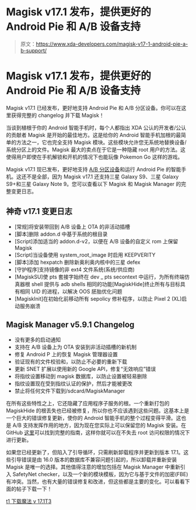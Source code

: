 # Magisk v17.1 发布，提供更好的 Android Pie 和 A/B 设备支持

> 原文：<https://www.xda-developers.com/magisk-v17-1-android-pie-a-b-support/>

# Magisk v17.1 发布，提供更好的 Android Pie 和 A/B 设备支持

Magisk v17.1 已经发布，更好地支持 Android Pie 和 A/B 分区设备。你可以在这里获得完整的 changelog 并下载 Magisk！

当谈到植根于你的 Android 智能手机时，每个人都指出 XDA 公认的开发者/公认的贡献者 Magisk 是开始的最佳地方。这是给你的 Android 智能手机加根的最简单的方法之一，它也完全支持 Magisk 模块。这些模块允许您无系统地替换设备/系统分区上的文件。Magisk 最大的卖点在于它是一种隐藏 root 用户的方法。这使得用户即使在手机解锁和开机的情况下也能玩像 Pokemon Go 这样的游戏。

Magisk v17.1 现已发布，更好地支持 [A/B 分区设备](https://www.xda-developers.com/how-a-b-partitions-and-seamless-updates-affect-custom-development-on-xda/)和运行 Android Pie 的智能手机。这还不是全部，因为 Magisk v17.1 还支持三星 Galaxy S9、三星 Galaxy S9+和三星 Galaxy Note 9。您可以查看以下 Magisk 和 Magisk Manager 的完整变更日志。

## 神奇 v17.1 变更日志

*   [常规]将安装带回到 A/B 设备上 OTA 的非活动插槽
*   [脚本]删除 addon.d 中基于系统的根目录
*   [Script]添加适当的 addon.d-v2，以便在 A/B 设备的自定义 rom 上保留 Magisk
*   [Script]当设备使用 system_root_image 时启用 KEEPVERITY
*   [脚本]添加 hexpatch 删除新奥利奥内核中的三星 defex
*   [守护程序]支持镜像的非 ext4 文件系统(系统/供应商)
*   [MagiskSU]使 pts 套接字始终在 dev _ pts secontext 中运行，为所有终端仿真器根 shell 提供与 adb shells 相同的功能[MagiskHide]终止所有与目标具有相同 UID 的进程，以解决 OOS 胚胎优化问题
*   [MagiskInit]在初始化前移动所有 sepolicy 修补程序，以防止 Pixel 2 (XL)启动服务崩溃

## Magisk Manager v5.9.1 Changelog

*   没有更多的启动通知
*   支持在 A/B 设备上为 OTA 安装到非活动插槽的新机制
*   修复 Android P 上的恢复 Magisk 管理器设置
*   验证现有的文件校验和，以防止不必要的重新下载
*   更新 SNET 扩展以使用新的 Google API，修复“无效响应”错误
*   将指纹设置移动到 magisk 数据库，以防止设置被轻易删除
*   指纹设置现在受到指纹认证的保护，然后才能被更改
*   禁止将任何文件下载到/sdcard/MagiskManager

在所有这些特性之上，它还隐藏了应用程序子服务的根。一个重新打包的 MagiskHide 的根丢失也已经被修复，所以你也不应该遇到这些问题。这基本上是一个巨大的错误修复更新，使你的 Android 智能手机的整个过程变得平滑。这也是 A/B 支持发挥作用的地方，因为现在您实际上可以保留您的 Magisk 安装。在 GitHub [这里](https://github.com/topjohnwu/Magisk/blob/master/docs/tips.md#ota-installation-tips)可以找到完整的指南，这样你就可以在不失去 root 访问权限的情况下进行更新。

如果您已经更新了，但陷入了引导循环，只需刷新卸载程序并更新到版本 17.1。这些引导错误是由 16.0 版本的数据库不兼容问题引起的，所以卸载并重新安装 Magisk 是唯一的选择。其他值得注意的增加包括在 Magisk Manager 中重新引入 SafetyNet checker，以及一个新的模块模板，因为它与基于文件的加密(FBE)有冲突。当然，也有大量的错误修复和改进，但这些都是主要的变化。可以看看下面的帖子下载一下！

[t1 下载魔法 v 17.1T3](https://forum.xda-developers.com/apps/magisk/official-magisk-v7-universal-systemless-t3473445)